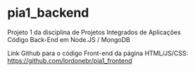 # pia1_backend
Projeto 1 da disciplina de Projetos Integrados de Aplicações  
Código Back-End em Node.JS / MongoDB

Link Github para o código Front-end da página HTML/JS/CSS:    
https://github.com/lordonebr/pia1_frontend
